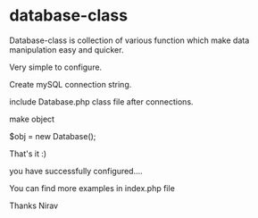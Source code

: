 database-class
==============

Database-class is collection of various function which make data manipulation easy and quicker.

Very simple to configure.

Create mySQL connection string.

include Database.php class file after connections.

make object

$obj = new Database();

That's it :)

you have successfully configured....

You can find more examples in index.php file


Thanks
Nirav
